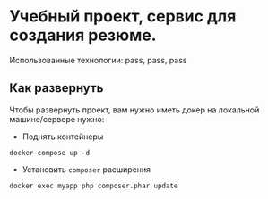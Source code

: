 # Учебный проект, сервис для создания резюме.

Использованные технологии: pass, pass, pass 



## Как развернуть 

Чтобы развернуть проект, вам нужно иметь докер на локальной машине/сервере нужно:

* Поднять контейнеры
``` 
docker-compose up -d
```

* Установить `composer` расширения
```
docker exec myapp php composer.phar update
```

